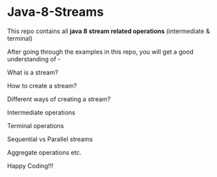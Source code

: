 # Java-8-Streams
This repo contains all **java 8 stream related operations** (intermediate &amp; terminal)

After going through the examples in this repo, you will get a 
good understanding of -

What is a stream?

How to create a stream?

Different ways of creating a stream?

Intermediate operations

Terminal operations

Sequential vs Parallel streams

Aggregate operations etc.

Happy Coding!!!


